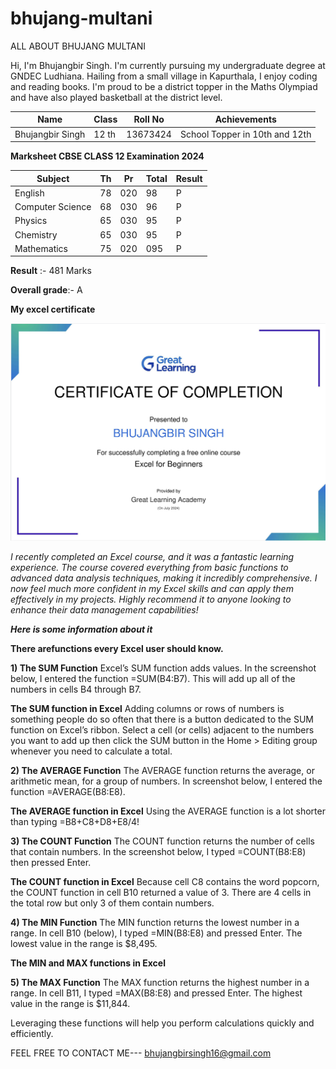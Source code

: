 # bhujang-multani


ALL ABOUT BHUJANG MULTANI 

Hi, I'm Bhujangbir Singh. I'm currently pursuing my undergraduate degree at GNDEC Ludhiana. Hailing from a small village in Kapurthala, I enjoy coding and reading books. I'm proud to be a district topper in the Maths Olympiad and have also played basketball at the district level.


|Name|Class|Roll No|Achievements|
|---|---|---|---|
|Bhujangbir Singh | 12 th |13673424|School Topper in 10th and 12th |


**Marksheet CBSE CLASS 12 Examination 2024**

|Subject|Th|Pr|Total|Result|
|---|---|---|---|---|
|English|78|020|98|P|
|Computer Science |68|030|96|P|
|Physics|65|030|95|P|
|Chemistry|65|030|95|P|
|Mathematics|75|020|095|P|


**Result** :- 481 Marks 

**Overall grade**:- A





**My excel certificate**

![Excel certificate ](certificate.png)

_I recently completed an Excel course, and it was a fantastic learning experience. The course covered everything from basic functions to advanced data analysis techniques, making it incredibly comprehensive. I now feel much more confident in my Excel skills and can apply them effectively in my projects. Highly recommend it to anyone looking to enhance their data management capabilities!_

_**Here is some information about it**_

**There arefunctions every Excel user should know.**

**1) The SUM Function**
Excel’s SUM function adds values. In the screenshot below, I entered the function =SUM(B4:B7). This will add up all of the numbers in cells B4 through B7.

**The SUM function in Excel**
Adding columns or rows of numbers is something people do so often that there is a button dedicated to the SUM function on Excel’s ribbon. Select a cell (or cells) adjacent to the numbers you want to add up then click the SUM button in the Home > Editing group whenever you need to calculate a total.

**2) The AVERAGE Function**
The AVERAGE function returns the average, or arithmetic mean, for a group of numbers. In screenshot below, I entered the function =AVERAGE(B8:E8).

**The AVERAGE function in Excel**
Using the AVERAGE function is a lot shorter than typing =B8+C8+D8+E8/4!

**3) The COUNT Function**
The COUNT function returns the number of cells that contain numbers. In the screenshot below, I typed =COUNT(B8:E8) then pressed Enter.

**The COUNT function in Excel**
Because cell C8 contains the word popcorn, the COUNT function in cell B10 returned a value of 3. There are 4 cells in the total row but only 3 of them contain numbers.

**4) The MIN Function**
The MIN function returns the lowest number in a range. In cell B10 (below), I typed =MIN(B8:E8) and pressed Enter. The lowest value in the range is $8,495.

**The MIN and MAX functions in Excel**

**5) The MAX Function**
The MAX function returns the highest number in a range. In cell B11, I typed =MAX(B8:E8) and pressed Enter. The highest value in the range is $11,844.




Leveraging these functions will help you perform calculations quickly and efficiently.

FEEL FREE TO CONTACT ME--- bhujangbirsingh16@gmail.com







